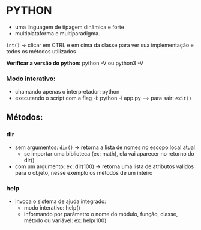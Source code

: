 # PYTHON

* uma linguagem de tipagem dinâmica e forte
* multiplataforma e multiparadigma.

`int()`  -> clicar em CTRL e em cima da classe para ver sua implementação e todos os métodos utilizados

__Verificar a versão do python:__ python -V ou python3 -V

### Modo interativo: 
- chamando apenas o interpretador: python
- executando o script com a flag -i: python -i app.py
--> para sair: `exit()`


## Métodos:

### dir
* sem argumentos: `dir()` -> retorna a lista de nomes no escopo local atual
    * se importar uma biblioteca (ex: math), ela vai aparecer no retorno do dir()
* com um argumento: ex: dir(100) -> retorna uma lista de atributos válidos para o objeto, nesse exemplo os métodos de um inteiro

### help
* invoca o sistema de ajuda integrado: 
    * modo interativo: help() 
    * informando por parâmetro o nome do módulo, função, classe, método ou variável: ex: help(100)




